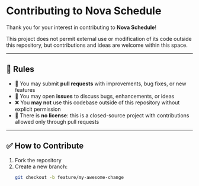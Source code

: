 # Contributing to Nova Schedule

Thank you for your interest in contributing to **Nova Schedule**!

This project does not permit external use or modification of its code outside this repository, but contributions and ideas are welcome within this space.

---

## 📌 Rules

- 📂 You may submit **pull requests** with improvements, bug fixes, or new features
- 💬 You may open **issues** to discuss bugs, enhancements, or ideas
- ❌ You **may not** use this codebase outside of this repository without explicit permission
- 🧾 There is **no license**: this is a closed-source project with contributions allowed only through pull requests

---

## ✅ How to Contribute

1. Fork the repository
2. Create a new branch:
   ```bash
   git checkout -b feature/my-awesome-change